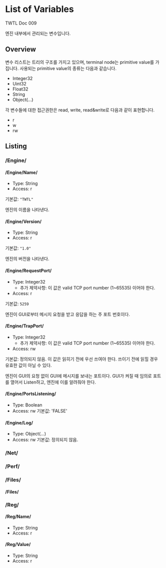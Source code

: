 # List of Variables

TWTL Doc 009

엔진 내부에서 관리되는 변수입니다.

## Overview

변수 리스트는 트리의 구조를 가지고 있으며, terminal node는 primitive value를 가집니다. 사용되는 primitive value의 종류는 다음과 같습니다.

* Integer32
* Uint32
* Float32
* String
* Object(...)

각 변수들에 대한 접근권한은 read, write, read&write로 다음과 같이 표현합니다.

* r
* w
* rw

## Listing

### /Engine/

#### /Engine/Name/

* Type: String
* Access: r

기본값: `"TWTL"`

엔진의 이름을 나타낸다.

#### /Engine/Version/

* Type: String
* Access: r

기본값: `"1.0"`

엔진의 버전을 나타낸다.

#### /Engine/RequestPort/

* Type: Integer32
    * 추가 제약사항: 이 값은 valid TCP port number (1~65535) 이어야 한다.
* Access: r

기본값: `5259`

엔진이 GUI로부터 메시지 요청을 받고 응답을 하는 주 포트 번호이다.

#### /Engine/TrapPort/

* Type: Integer32
    * 추가 제약사항: 이 값은 valid TCP port number (1~65535) 이어야 한다.
* Access: rw

기본값: 정의되지 않음. 이 값은 읽히기 전에 우선 쓰여야 한다. 쓰이기 전에 읽힐 경우 유효한 값이 아닐 수 있다.

엔진이 GUI의 요청 없이 GUI에 메시지를 보내는 포트이다. GUI가 켜질 때 임의로 포트를 열어서 Listen하고, 엔진에 이를 알려줘야 한다.

#### /Engine/PortsListening/
* Type: Boolean
* Access: rw
기본값: 'FALSE'

#### /Engine/Log/
* Type: Object(...)
* Access: rw
기본값: 정의되지 않음.


### /Net/

### /Perf/

### /Files/

#### /Files/


### /Reg/

#### /Reg/Name/
* Type: String
* Access: r

#### /Reg/Value/
* Type: String
* Access: r
